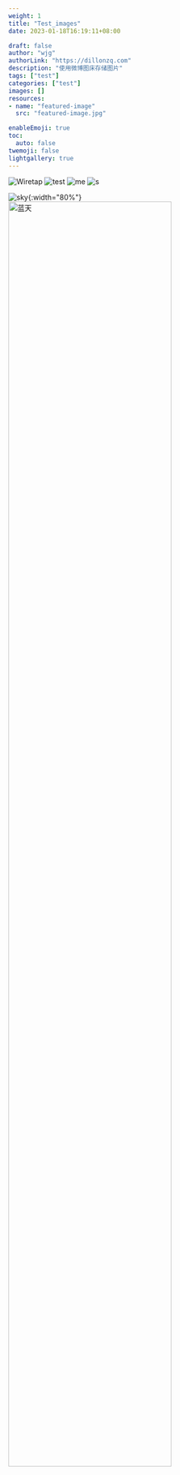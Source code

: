```yaml
---
weight: 1
title: "Test_images"
date: 2023-01-18T16:19:11+08:00

draft: false
author: "wjg"
authorLink: "https://dillonzq.com"
description: "使用微博图床存储图片"
tags: ["test"]
categories: ["test"]
images: []
resources:
- name: "featured-image"
  src: "featured-image.jpg"

enableEmoji: true
toc:
  auto: false
twemoji: false
lightgallery: true
---
```

![Wiretap](https://tvax1.sinaimg.cn/large/006k8hUtgy1ha7vevcahfj30tg0jq0ti.jpg)
![test](https://tvax1.sinaimg.cn/large/006k8hUtgy1ha7ww0zkxjj316o0o0qc0.jpg)
![me](https://wx2.sinaimg.cn/mw1024/006k8hUtly1h9850xperyj31900u0tcr.jpg)
![s](https://s2.loli.net/2023/01/28/MjQyJFogLkRqabG.jpg)

![sky](sky.jpg){:width="80%"}
<img src="sky.jpg" alt="蓝天" width="80%" align=center>